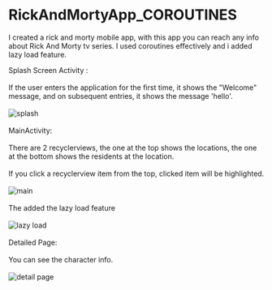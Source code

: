 # RickAndMortyApp_COROUTINES
I created a rick and morty mobile app, with this app you can reach any info about Rick And Morty tv series. I used coroutines effectively and i added lazy load feature.


Splash Screen Activity : <br><br>
If the user enters the application for the first time, it shows the "Welcome" message, and on subsequent entries, it shows the message 'hello'. <br><br>
![splash](https://user-images.githubusercontent.com/70278989/231723295-f4681931-685c-4e67-846d-1a1233c52d84.jpg) <br><br>
MainActivity: <br><br>
There are 2 recyclerviews, the one at the top shows the locations, the one at the bottom shows the residents at the location. <br><br>
If you click a recyclerview item from the top, clicked item will be highlighted. <br><br>
![main](https://user-images.githubusercontent.com/70278989/231724060-73fc0ccd-28d1-42bf-9d5c-3a6dd6e0e3e3.jpg) <br><br>
The added the lazy load feature <br><br>
![lazy load](https://user-images.githubusercontent.com/70278989/231724351-864f3a4b-c3c8-4294-98b3-0a879d4375e4.jpg) <br><br>
Detailed Page: <br><br>
You can see the character info. <br><br>
![detail page](https://user-images.githubusercontent.com/70278989/231724427-5f29830f-f738-4446-b771-da16fbc6692a.jpg)
